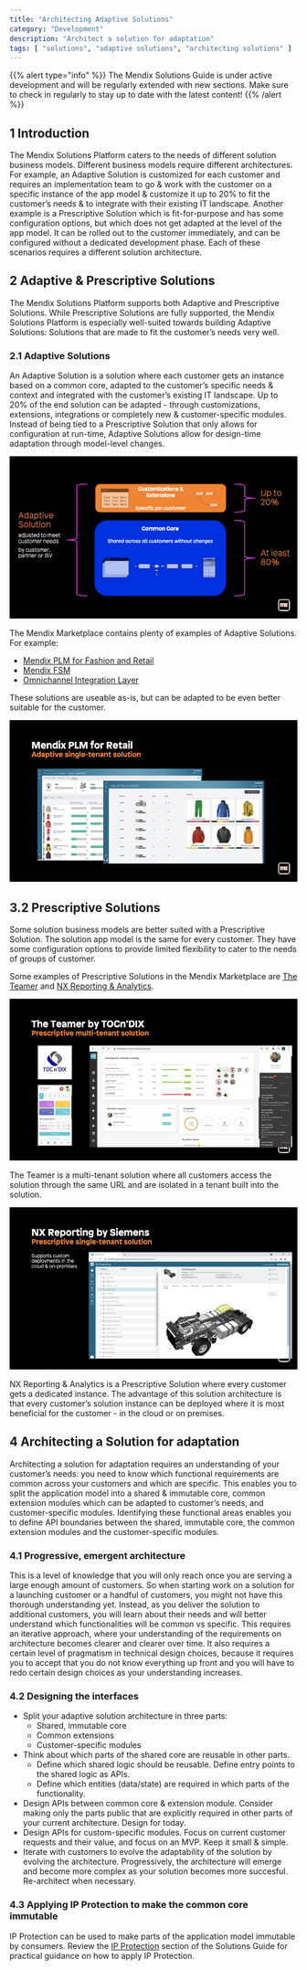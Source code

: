 ```yaml
---
title: "Architecting Adaptive Solutions"
category: "Development"
description: "Architect a solution for adaptation"
tags: [ "solutions", "adaptive solutions", "architecting solutions" ]
---
```


{{% alert type="info" %}}
The Mendix Solutions Guide is under active development and will be regularly extended with new sections. Make sure to check in regularly to stay up to date with the latest content!
{{% /alert %}}

## 1 Introduction

The Mendix Solutions Platform caters to the needs of different solution business models. Different business models require different architectures. For example, an Adaptive Solution is customized for each customer and requires an implementation team to go & work with the customer on a specific instance of the app model & customize it up to 20% to fit the customer’s needs & to integrate with their existing IT landscape. Another example is a Prescriptive Solution which is fit-for-purpose and has some configuration options, but which does not get adapted at the level of the app model. It can be rolled out to the customer immediately, and can be configured without a dedicated development phase. Each of these scenarios requires a different solution architecture.

## 2 Adaptive & Prescriptive Solutions

The Mendix Solutions Platform supports both Adaptive and Prescriptive Solutions. While Prescriptive Solutions are fully supported, the Mendix Solutions Platform is especially well-suited towards building Adaptive Solutions: Solutions that are made to fit the customer’s needs very well.

### 2.1 Adaptive Solutions

An Adaptive Solution is a solution where each customer gets an instance based on a common core, adapted to the customer’s specific needs & context and integrated with the customer’s existing IT landscape. Up to 20% of the end solution can be adapted - through customizations, extensions, integrations or completely new & customer-specific modules. Instead of being tied to a Prescriptive Solution that only allows for configuration at run-time, Adaptive Solutions allow for design-time adaptation through model-level changes.

![Adaptive Solution architecture](attachments/adaptive-solution-architecture.png)

The Mendix Marketplace contains plenty of examples of Adaptive Solutions. For example:

- [Mendix PLM for Fashion and Retail](https://marketplace.mendix.com/link/component/118343)
- [Mendix FSM](https://marketplace.mendix.com/link/component/117710)
- [Omnichannel Integration Layer](https://marketplace.mendix.com/link/component/118344)

These solutions are useable as-is, but can be adapted to be even better suitable for the customer.

![Mendix PLM for Fashion & Retail](attachments/mendix-plm-for-fashion-and-retail.png)

## 3.2 Prescriptive Solutions

Some solution business models are better suited with a Prescriptive Solution. The solution app model is the same for every customer. They have some configuration options to provide limited flexibility to cater to the needs of groups of customer.

Some examples of Prescriptive Solutions in the Mendix Marketplace are [The Teamer](https://marketplace.mendix.com/link/component/118347) and [NX Reporting & Analytics](https://marketplace.mendix.com/link/component/118155).

![The Teamer by TOCn'DIX](attachments/the-teamer-tocndix.png)

The Teamer is a multi-tenant solution where all customers access the solution through the same URL and are isolated in a tenant built into the solution.

![NX Reporting & Analytics](attachments/nx-reporting.png)

NX Reporting & Analytics is a Prescriptive Solution where every customer gets a dedicated instance. The advantage of this solution architecture is that every customer’s solution instance can be deployed where it is most beneficial for the customer - in the cloud or on premises.

## 4 Architecting a Solution for adaptation

Architecting a solution for adaptation requires an understanding of your customer’s needs: you need to know which functional requirements are common across your customers and which are specific. This enables you to split the application model into a shared & immutable core, common extension modules which can be adapted to customer’s needs, and customer-specific modules. Identifying these functional areas enables you to define API boundaries between the shared, immutable core, the common extension modules and the customer-specific modules.

### 4.1 Progressive, emergent architecture

This is a level of knowledge that you will only reach once you are serving a large enough amount of customers. So when starting work on a solution for a launching customer or a handful of customers, you might not have this thorough understanding yet. Instead, as you deliver the solution to additional customers, you will learn about their needs and will better understand which functionalities will be common vs specific. This requires an iterative approach, where your understanding of the requirements on architecture becomes clearer and clearer over time. It also requires a certain level of pragmatism in technical design choices, because it requires you to accept that you do not know everything up front and you will have to redo certain design choices as your understanding increases.

### 4.2 Designing the interfaces

* Split your adaptive solution architecture in three parts:
  * Shared, immutable core
  * Common extensions
  * Customer-specific modules
* Think about which parts of the shared core are reusable in other parts.
  * Define which shared logic should be reusable. Define entry points to the shared logic as APIs.
  * Define which entities (data/state) are required in which parts of the functionality.
* Design APIs between common core & extension module. Consider making only the parts public that are explicitly required in other parts of your current architecture. Design for today.
* Design APIs for custom-specific modules. Focus on current customer requests and their value, and focus on an MVP. Keep it small & simple.
* Iterate with customers to evolve the adaptability of the solution by evolving the architecture. Progressively, the architecture will emerge and become more complex as your solution becomes more succesful. Re-architect when necessary.

### 4.3 Applying IP Protection to make the common core immutable

IP Protection can be used to make parts of the application model immutable by consumers. Review the [IP Protection](ip-protection) section of the Solutions Guide for practical guidance on how to apply IP Protection.
